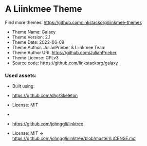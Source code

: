 # A Liinkmee Theme
Find more themes: https://github.com/linkstackorg/liinkmee-themes
                                                                                                                                                                         
*	Theme Name: Galaxy
*	Theme Version: 2.1
*	Theme Date: 2022-06-09
*	Theme Author: JulianPrieber & Liinkmee Team
*	Theme Author URI: https://github.com/JulianPrieber
*	Theme License: GPLv3
*	Source code: https://github.com/linkstackorg/galaxy


### Used assets:
* Built using:
* https://github.com/dhg/Skeleton
* License: MIT

*
* https://github.com/johnggli/linktree
* License: MIT -> https://github.com/johnggli/linktree/blob/master/LICENSE.md
